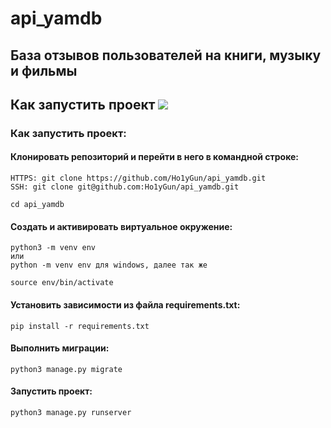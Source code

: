 # api_yamdb
## База отзывов пользователей на книги, музыку и фильмы
## Как запустить проект <img src = "https://img.shields.io/badge/Python-FFD43B?style=for-the-badge&logo=python&logoColor=blue" /> 

### Как запустить проект:

#### Клонировать репозиторий и перейти в него в командной строке:

```
HTTPS: git clone https://github.com/Ho1yGun/api_yamdb.git
SSH: git clone git@github.com:Ho1yGun/api_yamdb.git
```

```
cd api_yamdb
```

#### Cоздать и активировать виртуальное окружение:

```
python3 -m venv env
или 
python -m venv env для windows, далее так же
```

```
source env/bin/activate
```

#### Установить зависимости из файла requirements.txt:

```
pip install -r requirements.txt
```

#### Выполнить миграции:

```
python3 manage.py migrate
```

#### Запустить проект:

```
python3 manage.py runserver
```
